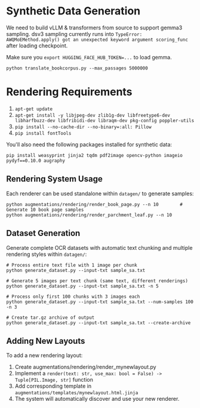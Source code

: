 # Synthetic Data Generation

We need to build vLLM & transformers from source to support gemma3 sampling. dsv3 sampling currently runs into `TypeError: AWQMoEMethod.apply() got an unexpected keyword argument scoring_func` after loading checkpoint.

Make sure you `export HUGGING_FACE_HUB_TOKEN=...` to load gemma.

`python translate_bookcorpus.py --max_passages 5000000`

# Rendering Requirements
1. `apt-get update`
2. `apt-get install -y libjpeg-dev zlib1g-dev libfreetype6-dev libharfbuzz-dev libfribidi-dev libraqm-dev pkg-config poppler-utils`
3. `pip install --no-cache-dir --no-binary=:all: Pillow`
4. `pip install fontTools`

You'll also need the following packages installed for synthetic data:

`pip install weasyprint jinja2 tqdm pdf2image opencv-python imageio pydyf==0.10.0 augraphy`

## Rendering System Usage
Each renderer can be used standalone within `datagen/` to generate samples:
```
python augmentations/rendering/render_book_page.py --n 10        # Generate 10 book page samples
python augmentations/rendering/render_parchment_leaf.py --n 10
```

## Dataset Generation
Generate complete OCR datasets with automatic text chunking and multiple rendering styles within `datagen/`:
```
# Process entire text file with 1 image per chunk
python generate_dataset.py --input-txt sample_sa.txt

# Generate 5 images per text chunk (same text, different renderings)
python generate_dataset.py --input-txt sample_sa.txt -n 5

# Process only first 100 chunks with 3 images each
python generate_dataset.py --input-txt sample_sa.txt --num-samples 100 -n 3

# Create tar.gz archive of output
python generate_dataset.py --input-txt sample_sa.txt --create-archive
```

## Adding New Layouts
To add a new rendering layout:
1. Create augmentations/rendering/render_mynewlayout.py
2. Implement a `render(text: str, use_max: bool = False) -> Tuple[PIL.Image, str]` function
3. Add corresponding template in `augmentations/templates/mynewlayout.html.jinja`
4. The system will automatically discover and use your new renderer.